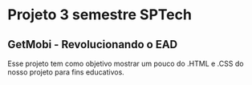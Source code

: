 # Projeto 3 semestre SPTech
## GetMobi - Revolucionando o EAD
Esse projeto tem como objetivo mostrar um pouco do .HTML e .CSS do nosso projeto para fins educativos. 

